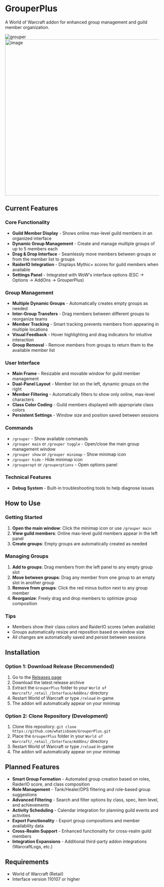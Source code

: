 # GrouperPlus

A World of Warcraft addon for enhanced group management and guild member organization.

![grouper](https://github.com/user-attachments/assets/f553b305-568a-417d-9977-a5d525fcb704) 
<img width="931" height="510" alt="image" src="https://github.com/user-attachments/assets/54ec0c71-a3a9-46a9-ad0b-6f7c50740da7" />

## Current Features

### Core Functionality
- **Guild Member Display** - Shows online max-level guild members in an organized interface
- **Dynamic Group Management** - Create and manage multiple groups of up to 5 members each
- **Drag & Drop Interface** - Seamlessly move members between groups or from the member list to groups
- **RaiderIO Integration** - Displays Mythic+ scores for guild members when available
- **Settings Panel** - Integrated with WoW's interface options (ESC → Options → AddOns → GrouperPlus)

### Group Management
- **Multiple Dynamic Groups** - Automatically creates empty groups as needed
- **Inter-Group Transfers** - Drag members between different groups to reorganize teams
- **Member Tracking** - Smart tracking prevents members from appearing in multiple locations
- **Visual Feedback** - Hover highlighting and drag indicators for intuitive interaction
- **Group Removal** - Remove members from groups to return them to the available member list

### User Interface
- **Main Frame** - Resizable and movable window for guild member management
- **Dual-Panel Layout** - Member list on the left, dynamic groups on the right
- **Member Filtering** - Automatically filters to show only online, max-level characters
- **Class Color Coding** - Guild members displayed with appropriate class colors
- **Persistent Settings** - Window size and position saved between sessions

### Commands
- `/grouper` - Show available commands
- `/grouper main` or `/grouper toggle` - Open/close the main group management window
- `/grouper show` or `/grouper minimap` - Show minimap icon
- `/grouper hide` - Hide minimap icon
- `/grouperopt` or `/grouperptions` - Open options panel

### Technical Features
- **Debug System** - Built-in troubleshooting tools to help diagnose issues

## How to Use

### Getting Started
1. **Open the main window**: Click the minimap icon or use `/grouper main`
2. **View guild members**: Online max-level guild members appear in the left panel
3. **Create groups**: Empty groups are automatically created as needed

### Managing Groups
1. **Add to groups**: Drag members from the left panel to any empty group slot
2. **Move between groups**: Drag any member from one group to an empty slot in another group
3. **Remove from groups**: Click the red minus button next to any group member
4. **Reorganize**: Freely drag and drop members to optimize group composition

### Tips
- Members show their class colors and RaiderIO scores (when available)
- Groups automatically resize and reposition based on window size
- All changes are automatically saved and persist between sessions

## Installation

### Option 1: Download Release (Recommended)
1. Go to the [Releases page](https://github.com/whatisboom/GrouperPlus/releases)
2. Download the latest release archive
3. Extract the `GrouperPlus` folder to your `World of Warcraft/_retail_/Interface/AddOns/` directory
4. Restart World of Warcraft or type `/reload` in-game
5. The addon will automatically appear on your minimap

### Option 2: Clone Repository (Development)
1. Clone this repository: `git clone https://github.com/whatisboom/GrouperPlus.git`
2. Place the `GrouperPlus` folder in your `World of Warcraft/_retail_/Interface/AddOns/` directory
3. Restart World of Warcraft or type `/reload` in-game
4. The addon will automatically appear on your minimap

## Planned Features

- **Smart Group Formation** - Automated group creation based on roles, RaiderIO score, and class composition
- **Role Management** - Tank/Healer/DPS filtering and role-based group suggestions
- **Advanced Filtering** - Search and filter options by class, spec, item level, and achievements
- **Activity Scheduling** - Calendar integration for planning guild events and activities
- **Export Functionality** - Export group compositions and member availability data
- **Cross-Realm Support** - Enhanced functionality for cross-realm guild members
- **Integration Expansions** - Additional third-party addon integrations (WarcraftLogs, etc.)

## Requirements

- World of Warcraft (Retail)
- Interface version 110107 or higher

